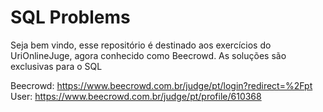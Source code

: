 <h1>SQL Problems</h1>
<p>Seja bem vindo, esse repositório é destinado aos exercícios do UriOnlineJuge, agora conhecido como Beecrowd. As soluções são exclusivas para o SQL</p>

Beecrowd: https://www.beecrowd.com.br/judge/pt/login?redirect=%2Fpt <br>
User: https://www.beecrowd.com.br/judge/pt/profile/610368
